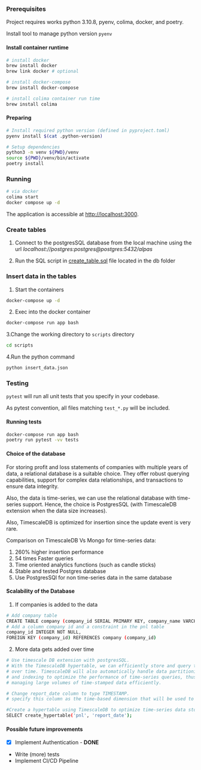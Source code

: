 ### Prerequisites

Project requires works python 3.10.8, pyenv, colima, docker, and poetry.

Install tool to manage python version `pyenv`

#### Install container runtime

```bash
# install docker
brew install docker
brew link docker # optional

# install docker-compose
brew install docker-compose

# install colima container run time
brew install colima
```

#### Preparing

```bash
# Install required python version (defined in pyproject.toml)
pyenv install $(cat .python-version)

# Setup dependencies
python3 -m venv ${PWD}/venv
source ${PWD}/venv/bin/activate
poetry install
```

### Running

```bash
# via docker
colima start
docker compose up -d
```

The application is accessible at <http://localhost:3000>.

### Create tables

1. Connect to the postgresSQL database from the local machine using the url
_localhost://postgres:postgres@postgres:5432/alpas_

2. Run the SQL script in [create_table.sql](scripts/create_table.sql) file located in the db folder

### Insert data in the tables

1. Start the containers
```bash
docker-compose up -d
```
2. Exec into the docker container
```bash
docker-compose run app bash
```
3.Change the working directory to `scripts` directory
```bash
cd scripts
```
4.Run the python command 
```bash
python insert_data.json
```

### Testing

`pytest` will run all unit tests that you specify in your codebase.

As pytest convention, all files matching `test_*.py` will be included.

#### Running tests
```bash
docker-compose run app bash
poetry run pytest -vv tests
```

#### Choice of the database

For storing profit and loss statements of companies with multiple years of data, a relational database is a suitable choice. They offer robust querying capabilities, support for complex data relationships, and transactions to ensure data integrity.

Also, the data is time-series, we can use the relational database with time-series support. Hence, the choice is PostgresSQL (with TimescaleDB extension when the data size increases).

Also, TimescaleDB is optimized for insertion since the update event is very rare.

Comparison on TimescaleDB Vs Mongo for time-series data:
1. 260% higher insertion performance
2. 54 times Faster queries
3. Time oriented analytics functions (such as candle sticks)
4. Stable and tested Postgres database
5. Use PostgresSQl for non time-series data in the same database

#### Scalability of the Database

1. If companies is added to the data
```bash
# Add company table
CREATE TABLE company (company_id SERIAL PRIMARY KEY, company_name VARCHAR(100) NOT NULL);
# Add a column company id and a constraint in the pnl table
company_id INTEGER NOT NULL,
FOREIGN KEY (company_id) REFERENCES company (company_id)
```

2. More data gets added over time
```bash
# Use timescale DB extension with postgresSQL.
# With the TimescaleDB hypertable, we can efficiently store and query the data
# over time. TimescaleDB will also automatically handle data partitioning, compression,
# and indexing to optimize the performance of time-series queries, thus making it suitable for
# managing large volumes of time-stamped data efficiently.

# Change report_date column to type TIMESTAMP.
# specify this column as the time-based dimension that will be used to partition and organize the time-series data efficiently.

#Create a hypertable using TimescaleDB to optimize time-series data storage.
SELECT create_hypertable('pnl', 'report_date');
```

#### Possible future improvements
- [x] Implement Authentication - **DONE**
- Write (more) tests
- Implement CI/CD Pipeline
